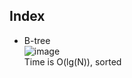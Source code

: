 ## Index 

* B-tree   
![image](https://user-images.githubusercontent.com/53862461/71315926-65529900-2435-11ea-9bf0-9ea08f175568.png)  
Time is O(lg(N)), sorted
